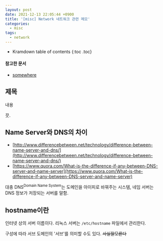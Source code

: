 ```yaml
---
layout: post
date: 2021-12-13 22:05:44 +0900
title: '[misc] Network 네트워크 관련 메모'
categories:
  - misc
tags:
  - network
---
```


* Kramdown table of contents
{:toc .toc}

#### 참고한 문서

- [somewhere](somewhere)

## 제목

내용

끗.



## Name Server와 DNS의 차이

- [http://www.differencebetween.net/technology/difference-between-name-server-and-dns/](http://www.differencebetween.net/technology/difference-between-name-server-and-dns/)
- [https://www.quora.com/What-is-the-difference-if-any-between-DNS-server-and-name-server](https://www.quora.com/What-is-the-difference-if-any-between-DNS-server-and-name-server)

대충 DNS<sup>Domain Name System</sup>는 도메인을 아이피로 바꿔주는 시스템, 네임 서버는 DNS 정보가 저장되는 서버를 말함.

## hostname이란

인터넷 상의 서버 이름이다. 리눅스 서버는 `/etc/hostname` 파일에서 관리한다.

구성에 따라 서브 도메인의 '서브'를 의미할 수도 있다. ~~사실잘모른다~~
